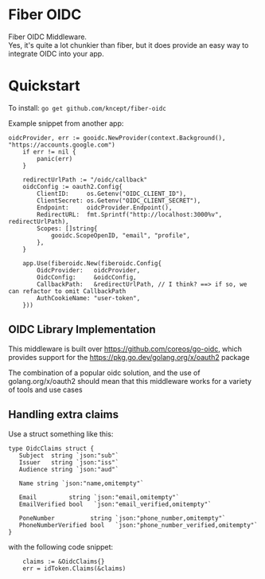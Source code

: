 # Fiber OIDC

Fiber OIDC Middleware.<br>
Yes, it's quite a lot chunkier than fiber, but it does provide an easy way to integrate OIDC into your app.

# Quickstart

To install:
`go get github.com/kncept/fiber-oidc`

Example snippet from another app:
```
oidcProvider, err := gooidc.NewProvider(context.Background(), "https://accounts.google.com")
	if err != nil {
		panic(err)
	}

	redirectUrlPath := "/oidc/callback"
	oidcConfig := oauth2.Config{
		ClientID:     os.Getenv("OIDC_CLIENT_ID"),
		ClientSecret: os.Getenv("OIDC_CLIENT_SECRET"),
		Endpoint:     oidcProvider.Endpoint(),
		RedirectURL:  fmt.Sprintf("http://localhost:3000%v", redirectUrlPath),
		Scopes: []string{
			gooidc.ScopeOpenID, "email", "profile",
		},
	}

	app.Use(fiberoidc.New(fiberoidc.Config{
		OidcProvider:   oidcProvider,
		OidcConfig:     &oidcConfig,
		CallbackPath:   &redirectUrlPath, // I think? ==> if so, we can refactor to omit CallbackPath
		AuthCookieName: "user-token",
	}))
```

## OIDC Library Implementation

This middleware is built over https://github.com/coreos/go-oidc, which provides support for the https://pkg.go.dev/golang.org/x/oauth2 package
 
 The combination of a popular oidc solution, and the use of golang.org/x/oauth2 should mean that this middleware works for a variety of tools and use cases
 

 ## Handling extra claims
 Use a struct something like this:
 ```
 type OidcClaims struct {
	Subject  string `json:"sub"`
	Issuer   string `json:"iss"`
	Audience string `json:"aud"`

	Name string `json:"name,omitempty"`

	Email         string `json:"email,omitempty"`
	EmailVerified bool   `json:"email_verified,omitempty"`

	PoneNumber          string `json:"phone_number,omitempty"`
	PhoneNumberVerified bool   `json:"phone_number_verified,omitempty"`
}
```
with the following code snippet:
```
    claims := &OidcClaims{}
    err = idToken.Claims(&claims)
```